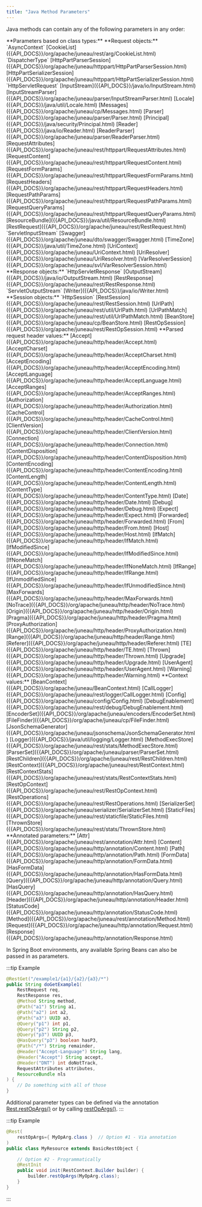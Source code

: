 ```yaml
---
title: "Java Method Parameters"
---
```


Java methods can contain any of the following parameters in any order:

<tree>
<node-0>**Parameters based on class types:**</node-0>
<node-1>**Request objects:**</node-1>
<node-2>`AsyncContext`</node-2>
<node-2><java-class>[CookieList]({{API_DOCS}}/org/apache/juneau/rest/arg/CookieList.html)</java-class></node-2>
<node-2>`DispatcherType`</node-2>
<node-2><java-class>[HttpPartParserSession]({{API_DOCS}}/org/apache/juneau/httppart/HttpPartParserSession.html)</java-class></node-2>
<node-2><java-class>[HttpPartSerializerSession]({{API_DOCS}}/org/apache/juneau/httppart/HttpPartSerializerSession.html)</java-class></node-2>
<node-2>`HttpServletRequest`</node-2>
<node-2><java-class>[InputStream]({{API_DOCS}}/java/io/InputStream.html)</java-class></node-2>
<node-2><java-class>[InputStreamParser]({{API_DOCS}}/org/apache/juneau/parser/InputStreamParser.html)</java-class></node-2>
<node-2><java-class>[Locale]({{API_DOCS}}/java/util/Locale.html)</java-class></node-2>
<node-2><java-class>[Messages]({{API_DOCS}}/org/apache/juneau/cp/Messages.html)</java-class></node-2>
<node-2><java-class>[Parser]({{API_DOCS}}/org/apache/juneau/parser/Parser.html)</java-class></node-2>
<node-2><java-class>[Principal]({{API_DOCS}}/java/security/Principal.html)</java-class></node-2>
<node-2><java-class>[Reader]({{API_DOCS}}/java/io/Reader.html)</java-class></node-2>
<node-2><java-class>[ReaderParser]({{API_DOCS}}/org/apache/juneau/parser/ReaderParser.html)</java-class></node-2>
<node-2><java-class>[RequestAttributes]({{API_DOCS}}/org/apache/juneau/rest/httppart/RequestAttributes.html)</java-class></node-2>
<node-2><java-class>[RequestContent]({{API_DOCS}}/org/apache/juneau/rest/httppart/RequestContent.html)</java-class></node-2>
<node-2><java-class>[RequestFormParams]({{API_DOCS}}/org/apache/juneau/rest/httppart/RequestFormParams.html)</java-class></node-2>
<node-2><java-class>[RequestHeaders]({{API_DOCS}}/org/apache/juneau/rest/httppart/RequestHeaders.html)</java-class></node-2>
<node-2><java-class>[RequestPathParams]({{API_DOCS}}/org/apache/juneau/rest/httppart/RequestPathParams.html)</java-class></node-2>
<node-2><java-class>[RequestQueryParams]({{API_DOCS}}/org/apache/juneau/rest/httppart/RequestQueryParams.html)</java-class></node-2>
<node-2><java-class>[ResourceBundle]({{API_DOCS}}/java/util/ResourceBundle.html)</java-class></node-2>
<node-2><java-class>[RestRequest]({{API_DOCS}}/org/apache/juneau/rest/RestRequest.html)</java-class></node-2>
<node-2>`ServletInputStream`</node-2>
<node-2><java-class>[Swagger]({{API_DOCS}}/org/apache/juneau/dto/swagger/Swagger.html)</java-class></node-2>
<node-2><java-class>[TimeZone]({{API_DOCS}}/java/util/TimeZone.html)</java-class></node-2>
<node-2><java-class>[UriContext]({{API_DOCS}}/org/apache/juneau/UriContext.html)</java-class></node-2>
<node-2><java-class>[UriResolver]({{API_DOCS}}/org/apache/juneau/UriResolver.html)</java-class></node-2>
<node-2><java-class>[VarResolverSession]({{API_DOCS}}/org/apache/juneau/svl/VarResolverSession.html)</java-class></node-2>
<node-1>**Response objects:**</node-1>
<node-2>`HttpServletResponse`</node-2>
<node-2><java-class>[OutputStream]({{API_DOCS}}/java/io/OutputStream.html)</java-class></node-2>
<node-2><java-class>[RestResponse]({{API_DOCS}}/org/apache/juneau/rest/RestResponse.html)</java-class></node-2>
<node-2>`ServletOutputStream`</node-2>
<node-2><java-class>[Writer]({{API_DOCS}}/java/io/Writer.html)</java-class></node-2>
<node-1>**Session objects:**</node-1>
<node-2>`HttpSession`</node-2>
<node-2><java-class>[RestSession]({{API_DOCS}}/org/apache/juneau/rest/RestSession.html)</java-class></node-2>
<node-2><java-class>[UrlPath]({{API_DOCS}}/org/apache/juneau/rest/util/UrlPath.html)</java-class></node-2>
<node-2><java-class>[UrlPathMatch]({{API_DOCS}}/org/apache/juneau/rest/util/UrlPathMatch.html)</java-class></node-2>
<node-2><java-class>[BeanStore]({{API_DOCS}}/org/apache/juneau/cp/BeanStore.html)</java-class></node-2>
<node-2><java-class>[RestOpSession]({{API_DOCS}}/org/apache/juneau/rest/RestOpSession.html)</java-class></node-2>
<node-1>**Parsed request header values:**</node-1>
<node-2><java-class>[Accept]({{API_DOCS}}/org/apache/juneau/http/header/Accept.html)</java-class></node-2>
<node-2><java-class>[AcceptCharset]({{API_DOCS}}/org/apache/juneau/http/header/AcceptCharset.html)</java-class></node-2>
<node-2><java-class>[AcceptEncoding]({{API_DOCS}}/org/apache/juneau/http/header/AcceptEncoding.html)</java-class></node-2>
<node-2><java-class>[AcceptLanguage]({{API_DOCS}}/org/apache/juneau/http/header/AcceptLanguage.html)</java-class></node-2>
<node-2><java-class>[AcceptRanges]({{API_DOCS}}/org/apache/juneau/http/header/AcceptRanges.html)</java-class></node-2>
<node-2><java-class>[Authorization]({{API_DOCS}}/org/apache/juneau/http/header/Authorization.html)</java-class></node-2>
<node-2><java-class>[CacheControl]({{API_DOCS}}/org/apache/juneau/http/header/CacheControl.html)</java-class></node-2>
<node-2><java-class>[ClientVersion]({{API_DOCS}}/org/apache/juneau/http/header/ClientVersion.html)</java-class></node-2>
<node-2><java-class>[Connection]({{API_DOCS}}/org/apache/juneau/http/header/Connection.html)</java-class></node-2>
<node-2><java-class>[ContentDisposition]({{API_DOCS}}/org/apache/juneau/http/header/ContentDisposition.html)</java-class></node-2>
<node-2><java-class>[ContentEncoding]({{API_DOCS}}/org/apache/juneau/http/header/ContentEncoding.html)</java-class></node-2>
<node-2><java-class>[ContentLength]({{API_DOCS}}/org/apache/juneau/http/header/ContentLength.html)</java-class></node-2>
<node-2><java-class>[ContentType]({{API_DOCS}}/org/apache/juneau/http/header/ContentType.html)</java-class></node-2>
<node-2><java-class>[Date]({{API_DOCS}}/org/apache/juneau/http/header/Date.html)</java-class></node-2>
<node-2><java-class>[Debug]({{API_DOCS}}/org/apache/juneau/http/header/Debug.html)</java-class></node-2>
<node-2><java-class>[Expect]({{API_DOCS}}/org/apache/juneau/http/header/Expect.html)</java-class></node-2>
<node-2><java-class>[Forwarded]({{API_DOCS}}/org/apache/juneau/http/header/Forwarded.html)</java-class></node-2>
<node-2><java-class>[From]({{API_DOCS}}/org/apache/juneau/http/header/From.html)</java-class></node-2>
<node-2><java-class>[Host]({{API_DOCS}}/org/apache/juneau/http/header/Host.html)</java-class></node-2>
<node-2><java-class>[IfMatch]({{API_DOCS}}/org/apache/juneau/http/header/IfMatch.html)</java-class></node-2>
<node-2><java-class>[IfModifiedSince]({{API_DOCS}}/org/apache/juneau/http/header/IfModifiedSince.html)</java-class></node-2>
<node-2><java-class>[IfNoneMatch]({{API_DOCS}}/org/apache/juneau/http/header/IfNoneMatch.html)</java-class></node-2>
<node-2><java-class>[IfRange]({{API_DOCS}}/org/apache/juneau/http/header/IfRange.html)</java-class></node-2>
<node-2><java-class>[IfUnmodifiedSince]({{API_DOCS}}/org/apache/juneau/http/header/IfUnmodifiedSince.html)</java-class></node-2>
<node-2><java-class>[MaxForwards]({{API_DOCS}}/org/apache/juneau/http/header/MaxForwards.html)</java-class></node-2>
<node-2><java-class>[NoTrace]({{API_DOCS}}/org/apache/juneau/http/header/NoTrace.html)</java-class></node-2>
<node-2><java-class>[Origin]({{API_DOCS}}/org/apache/juneau/http/header/Origin.html)</java-class></node-2>
<node-2><java-class>[Pragma]({{API_DOCS}}/org/apache/juneau/http/header/Pragma.html)</java-class></node-2>
<node-2><java-class>[ProxyAuthorization]({{API_DOCS}}/org/apache/juneau/http/header/ProxyAuthorization.html)</java-class></node-2>
<node-2><java-class>[Range]({{API_DOCS}}/org/apache/juneau/http/header/Range.html)</java-class></node-2>
<node-2><java-class>[Referer]({{API_DOCS}}/org/apache/juneau/http/header/Referer.html)</java-class></node-2>
<node-2><java-class>[TE]({{API_DOCS}}/org/apache/juneau/http/header/TE.html)</java-class></node-2>
<node-2><java-class>[Thrown]({{API_DOCS}}/org/apache/juneau/http/header/Thrown.html)</java-class></node-2>
<node-2><java-class>[Upgrade]({{API_DOCS}}/org/apache/juneau/http/header/Upgrade.html)</java-class></node-2>
<node-2><java-class>[UserAgent]({{API_DOCS}}/org/apache/juneau/http/header/UserAgent.html)</java-class></node-2>
<node-2><java-class>[Warning]({{API_DOCS}}/org/apache/juneau/http/header/Warning.html)</java-class></node-2>
<node-1>**Context values:**</node-1>
<node-2><java-class>[BeanContext]({{API_DOCS}}/org/apache/juneau/BeanContext.html)</java-class></node-2>
<node-2><java-class>[CallLogger]({{API_DOCS}}/org/apache/juneau/rest/logger/CallLogger.html)</java-class></node-2>
<node-2><java-class>[Config]({{API_DOCS}}/org/apache/juneau/config/Config.html)</java-class></node-2>
<node-2><java-class>[DebugEnablement]({{API_DOCS}}/org/apache/juneau/rest/debug/DebugEnablement.html)</java-class></node-2>
<node-2><java-class>[EncoderSet]({{API_DOCS}}/org/apache/juneau/encoders/EncoderSet.html)</java-class></node-2>
<node-2><java-class>[FileFinder]({{API_DOCS}}/org/apache/juneau/cp/FileFinder.html)</java-class></node-2>
<node-2><java-class>[JsonSchemaGenerator]({{API_DOCS}}/org/apache/juneau/jsonschema/JsonSchemaGenerator.html)</java-class></node-2>
<node-2><java-class>[Logger]({{API_DOCS}}/java/util/logging/Logger.html)</java-class></node-2>
<node-2><java-class>[MethodExecStore]({{API_DOCS}}/org/apache/juneau/rest/stats/MethodExecStore.html)</java-class></node-2>
<node-2><java-class>[ParserSet]({{API_DOCS}}/org/apache/juneau/parser/ParserSet.html)</java-class></node-2>
<node-2><java-class>[RestChildren]({{API_DOCS}}/org/apache/juneau/rest/RestChildren.html)</java-class></node-2>
<node-2><java-class>[RestContext]({{API_DOCS}}/org/apache/juneau/rest/RestContext.html)</java-class></node-2>
<node-2><java-class>[RestContextStats]({{API_DOCS}}/org/apache/juneau/rest/stats/RestContextStats.html)</java-class></node-2>
<node-2><java-class>[RestOpContext]({{API_DOCS}}/org/apache/juneau/rest/RestOpContext.html)</java-class></node-2>
<node-2><java-class>[RestOperations]({{API_DOCS}}/org/apache/juneau/rest/RestOperations.html)</java-class></node-2>
<node-2><java-class>[SerializerSet]({{API_DOCS}}/org/apache/juneau/serializer/SerializerSet.html)</java-class></node-2>
<node-2><java-class>[StaticFiles]({{API_DOCS}}/org/apache/juneau/rest/staticfile/StaticFiles.html)</java-class></node-2>
<node-2><java-class>[ThrownStore]({{API_DOCS}}/org/apache/juneau/rest/stats/ThrownStore.html)</java-class></node-2>
<node-0>**Annotated parameters:**</node-0>
<node-1><java-annotation>[Attr]({{API_DOCS}}/org/apache/juneau/rest/annotation/Attr.html)</java-annotation></node-1>
<node-1><java-annotation>[Content]({{API_DOCS}}/org/apache/juneau/http/annotation/Content.html)</java-annotation></node-1>
<node-1><java-annotation>[Path]({{API_DOCS}}/org/apache/juneau/http/annotation/Path.html)</java-annotation></node-1>
<node-1><java-annotation>[FormData]({{API_DOCS}}/org/apache/juneau/http/annotation/FormData.html)</java-annotation></node-1>
<node-1><java-annotation>[HasFormData]({{API_DOCS}}/org/apache/juneau/http/annotation/HasFormData.html)</java-annotation></node-1>
<node-1><java-annotation>[Query]({{API_DOCS}}/org/apache/juneau/http/annotation/Query.html)</java-annotation></node-1>
<node-1><java-annotation>[HasQuery]({{API_DOCS}}/org/apache/juneau/http/annotation/HasQuery.html)</java-annotation></node-1>
<node-1><java-annotation>[Header]({{API_DOCS}}/org/apache/juneau/http/annotation/Header.html)</java-annotation></node-1>
<node-1><java-annotation>[StatusCode]({{API_DOCS}}/org/apache/juneau/http/annotation/StatusCode.html)</java-annotation></node-1>
<node-1><java-annotation>[Method]({{API_DOCS}}/org/apache/juneau/rest/annotation/Method.html)</java-annotation></node-1>
<node-1><java-annotation>[Request]({{API_DOCS}}/org/apache/juneau/http/annotation/Request.html)</java-annotation></node-1>
<node-1><java-annotation>[Response]({{API_DOCS}}/org/apache/juneau/http/annotation/Response.html)</java-annotation></node-1>
</tree>

In Spring Boot environments, any available Spring Beans can also be passed in as parameters.

:::tip Example
```java
@RestGet("/example1/{a1}/{a2}/{a3}/*")
public String doGetExample1(
    RestRequest req,
    RestResponse res,
    @Method String method,
    @Path("a1") String a1,
    @Path("a2") int a2,
    @Path("a3") UUID a3,
    @Query("p1") int p1,
    @Query("p2") String p2,
    @Query("p3") UUID p3,
    @HasQuery("p3") boolean hasP3,
    @Path("/*") String remainder,
    @Header("Accept-Language") String lang,
    @Header("Accept") String accept,
    @Header("DNT") int doNotTrack,
    RequestAttributes attributes,
    ResourceBundle nls
) {
    // Do something with all of those
}
```

Additional parameter types can be defined via the annotation [Rest.restOpArgs()]({{API_DOCS}}/org/apache/juneau/rest/annotation/Rest.html#restOpArgs()) or by calling [restOpArgs()]({{API_DOCS}}/org/apache/juneau/rest/RestContext/Builder.html#restOpArgs(Class...)).
:::

:::tip Example
```java
@Rest(
    restOpArgs={ MyOpArg.class }  // Option #1 - Via annotation
)
public class MyResource extends BasicRestObject {

    // Option #2 - Programmatically
    @RestInit
    public void init(RestContext.Builder builder) {
        builder.restOpArgs(MyOpArg.class);
    }
}
```
:::